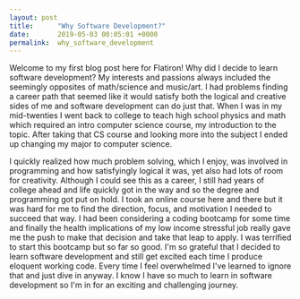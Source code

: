 ```yaml
---
layout: post
title:      "Why Software Development?"
date:       2019-05-03 00:05:01 +0000
permalink:  why_software_development
---
```



Welcome to my first blog post here for Flatiron! Why did I decide to learn software development? My interests and passions always included the seemingly opposites of math/science and music/art. I had problems finding a career path that seemed like it would satisfy both the logical and creative sides of me and software development can do just that. When I was in my mid-twenties I went back to college to teach high school physics and math which required an intro computer science course, my introduction to the topic. After taking that CS course and looking more into the subject I ended up changing my major to computer science. 

I quickly realized how much problem solving, which I enjoy, was involved in programming and how satisfyingly logical it was, yet also had lots of room for creativity. Although I could see this as a career, I still had years of college ahead and life quickly got in the way and so the degree and programming got put on hold. I took an online course here and there but it was hard for me to find the direction, focus, and motivation I needed to succeed that way. I had been considering a coding bootcamp for some time and finally the health implications of my low income stressful job really gave me the push to make that decision and take that leap to apply. I was terrified to start this bootcamp but so far so good. I'm so grateful that I decided to learn software development and still get excited each time I produce eloquent working code. Every time I feel overwhelmed I've learned to ignore that and just dive in anyway. I know I have so much to learn in software development so I'm in for an exciting and challenging journey.
